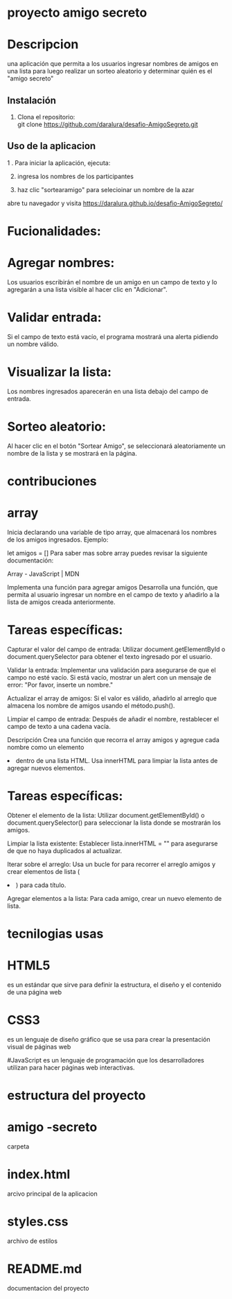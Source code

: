#  proyecto amigo secreto
# Descripcion 

una aplicación que permita a los usuarios ingresar nombres de amigos en una lista para luego realizar un sorteo aleatorio y determinar quién es el "amigo secreto"
## Instalación

1. Clona el repositorio:  
   git clone https://github.com/daralura/desafio-AmigoSegreto.git

## Uso de la aplicacion 

1 . Para iniciar la aplicación, ejecuta:  

2. ingresa los nombres de los participantes

3. haz clic "sortearamigo" para selecioinar un nombre de la azar

 abre tu navegador y visita  https://daralura.github.io/desafio-AmigoSegreto/


 
# Fucionalidades:

# Agregar nombres:
Los usuarios escribirán el nombre de un amigo en un campo de texto y lo agregarán a una lista visible al hacer clic en "Adicionar".

# Validar entrada:
Si el campo de texto está vacío, el programa mostrará una alerta pidiendo un nombre válido.

# Visualizar la lista:
Los nombres ingresados aparecerán en una lista debajo del campo de entrada.

# Sorteo aleatorio: 
Al hacer clic en el botón "Sortear Amigo", se seleccionará aleatoriamente un nombre de la lista y se mostrará en la página.

# contribuciones 


# array

Inicia declarando una variable de tipo array, que almacenará los nombres de los amigos ingresados. Ejemplo:

let amigos = []
Para saber mas sobre array puedes revisar la siguiente documentación:

Array - JavaScript | MDN


Implementa una función para agregar amigos
Desarrolla una función, que permita al usuario ingresar un nombre en el campo de texto y añadirlo a la lista de amigos creada anteriormente.

# Tareas específicas:
 

Capturar el valor del campo de entrada: Utilizar document.getElementById o document.querySelector para obtener el texto ingresado por el usuario.

Validar la entrada: Implementar una validación para asegurarse de que el campo no esté vacío. Si está vacío, mostrar un alert con un mensaje de error: "Por favor, inserte un nombre."

Actualizar el array de amigos: Si el valor es válido, añadirlo al arreglo que almacena los nombre de amigos usando el método.push().

Limpiar el campo de entrada: Después de añadir el nombre, restablecer el campo de texto a una cadena vacía.

Descripción
Crea una función que recorra el array amigos y agregue cada nombre como un elemento <li> dentro de una lista HTML. Usa innerHTML para limpiar la lista antes de agregar nuevos elementos.

# Tareas específicas:

Obtener el elemento de la lista: Utilizar document.getElementById() o document.querySelector() para seleccionar la lista donde se mostrarán los amigos.

Limpiar la lista existente: Establecer lista.innerHTML = "" para asegurarse de que no haya duplicados al actualizar.

Iterar sobre el arreglo: Usa un bucle for para recorrer el arreglo amigos y crear elementos de lista (<li>) para cada título.

Agregar elementos a la lista: Para cada amigo, crear un nuevo elemento de lista.

# tecnilogias usas

#  HTML5
es un estándar que sirve para definir la estructura, el diseño y el contenido de una página web


# CSS3
 es un lenguaje de diseño gráfico que se usa para crear la presentación visual de páginas web

 
#JavaScript
es un lenguaje de programación que los desarrolladores utilizan para hacer páginas web interactivas. 


# estructura del proyecto

# amigo -secreto   
carpeta
# index.html   
arcivo principal de la aplicacion
# styles.css
archivo de estilos 
# README.md    
documentacion del proyecto 

